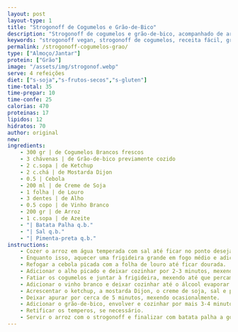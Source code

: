 ```yaml
---
layout: post
layout-type: 1
title: "Strogonoff de Cogumelos e Grão-de-Bico"
description: "Strogonoff de cogumelos e grão-de-bico, acompanhado de arroz e batata palha crocante"
keywords: "strogonoff vegan, strogonoff de cogumelos, receita fácil, grão-de-bico, comida reconfortante, prato principal, sem lactose, jantar saudável, comida rápida, refeição vegetariana"
permalink: /strogonoff-cogumelos-grao/
type: ["Almoço/Jantar"]
protein: ["Grão"]
image: "/assets/img/strogonof.webp"
serve: 4 refeições
diet: ["s-soja","s-frutos-secos","s-gluten"]
time-total: 35
time-prepar: 10
time-confe: 25
calorias: 470
proteinas: 17
lipidos: 12
hidratos: 70
author: original
new:
ingredients:
    - 300 gr | de Cogumelos Brancos frescos
    - 3 chávenas | de Grão-de-bico previamente cozido
    - 2 c.sopa | de Ketchup
    - 2 c.chá | de Mostarda Dijon
    - 0.5 | Cebola
    - 200 ml | de Creme de Soja
    - 1 folha | de Louro
    - 3 dentes | de Alho
    - 0.5 copo | de Vinho Branco
    - 200 gr | de Arroz
    - 1 c.sopa | de Azeite
    - "| Batata Palha q.b."
    - "| Sal q.b."
    - "| Pimenta-preta q.b."
instructions:
    - Cozer o arroz em água temperada com sal até ficar no ponto desejado. Escorrer e reservar.
    - Enquanto isso, aquecer uma frigideira grande em fogo médio e adicionar o azeite.
    - Refogar a cebola picada com a folha de louro até ficar dourada.
    - Adicionar o alho picado e deixar cozinhar por 2-3 minutos, mexendo ocasionalmente.
    - Fatiar os cogumelos e juntar à frigideira, mexendo até que percam parte da água e reduzam ligeiramente.
    - Adicionar o vinho branco e deixar cozinhar até o álcool evaporar completamente.
    - Acrescentar o ketchup, a mostarda Dijon, o creme de soja, sal e pimenta-preta a gosto. Mexer bem até ficar homogéneo.
    - Deixar apurar por cerca de 5 minutos, mexendo ocasionalmente.
    - Adicionar o grão-de-bico, envolver e cozinhar por mais 3-4 minutos para absorver os sabores.
    - Retificar os temperos, se necessário.
    - Servir o arroz com o strogonoff e finalizar com batata palha a gosto.
---
```


